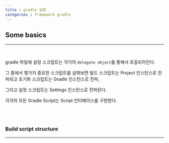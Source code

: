 ```yaml
---
title : gradle 설명
categories : framework gradle
---
```


## Some basics
---
<br>

gradle 파일에 설정 스크립트는 각가의  `delegate object`를 통해서 호출되어진다.

그 중에서 몇가지 중요한 스크립트를 살펴보면 빌드 스크립트는 Project 인스턴스로 전파되고 초기화 스크립트는 Gradle 인스턴스로 전파, 

그리고 설정 스크립트는 Settings 인스턴스로 전파된다.

각각의 모든 Gradle Script는 Script 인터페이스를 구현한다.

<br><br>

### Build script structure
---
<br>






